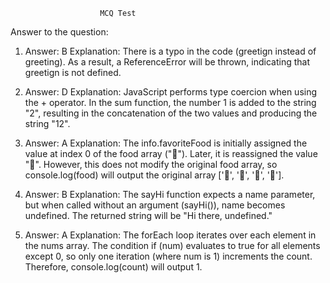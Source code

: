                         MCQ Test

Answer to the question:
 
    
 1. Answer: B
Explanation: There is a typo in the code (greetign instead of greeting). As a result, a ReferenceError will be thrown, indicating that greetign is not defined.

 2. Answer: D
Explanation: JavaScript performs type coercion when using the + operator. In the sum function, the number 1 is added to the string "2", resulting in the concatenation of the two values and producing the string "12".

 3. Answer: A
Explanation: The info.favoriteFood is initially assigned the value at index 0 of the food array ("🍕"). Later, it is reassigned the value "🍝". However, this does not modify the original food array, so console.log(food) will output the original array ['🍕', '🍫', '🥑', '🍔'].

 4. Answer: B
Explanation: The sayHi function expects a name parameter, but when called without an argument (sayHi()), name becomes undefined. The returned string will be "Hi there, undefined."

 5. Answer: A
Explanation: The forEach loop iterates over each element in the nums array. The condition if (num) evaluates to true for all elements except 0, so only one iteration (where num is 1) increments the count. Therefore, console.log(count) will output 1.





